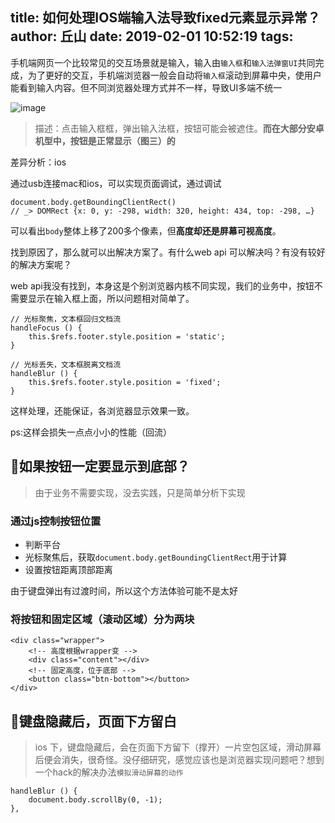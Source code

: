 title: 如何处理IOS端输入法导致fixed元素显示异常？
author: 丘山
date: 2019-02-01 10:52:19
tags:
---
手机端网页一个比较常见的交互场景就是输入，输入由`输入框`和`输入法弹窗UI`共同完成，为了更好的交互，手机端浏览器一般会自动将`输入框`滚动到屏幕中央，使用户能看到输入内容。但不同浏览器处理方式并不一样，导致UI多端不统一

![image](https://user-images.githubusercontent.com/10740017/50135310-aff37f80-02ce-11e9-8fe3-8429ba97f1b7.png)

<!-- more -->

> 描述：点击输入框框，弹出输入法框，按钮可能会被遮住。**而在大部分安卓机型中，按钮是正常显示（图三）的**

差异分析：ios

通过usb连接mac和ios，可以实现页面调试，通过调试

```
document.body.getBoundingClientRect()
// _> DOMRect {x: 0, y: -298, width: 320, height: 434, top: -298, …}
```

可以看出`body`整体上移了200多个像素，但**高度却还是屏幕可视高度**。

找到原因了，那么就可以出解决方案了。有什么web api 可以解决吗？有没有较好的解决方案呢？

web api我没有找到，本身这是个别浏览器内核不同实现，我们的业务中，按钮不需要显示在输入框上面，所以问题相对简单了。

```
// 光标聚焦，文本框回归文档流
handleFocus () {
    this.$refs.footer.style.position = 'static';
}

// 光标丢失，文本框脱离文档流
handleBlur () {
    this.$refs.footer.style.position = 'fixed';
}
```

这样处理，还能保证，各浏览器显示效果一致。

ps:这样会损失一点点小小的性能（回流）


## 🤔如果按钮一定要显示到底部？

> 由于业务不需要实现，没去实践，只是简单分析下实现

### 通过js控制按钮位置

- 判断平台
- 光标聚焦后，获取`document.body.getBoundingClientRect`用于计算
- 设置按钮距离顶部距离

由于键盘弹出有过渡时间，所以这个方法体验可能不是太好

### 将按钮和固定区域（滚动区域）分为两块

```
<div class="wrapper">
    <!-- 高度根据wrapper变 -->
    <div class="content"></div>
    <!-- 固定高度，位于底部 -->
    <button class="btn-bottom"></button>
</div>
```

## 🤔键盘隐藏后，页面下方留白

> ios 下，键盘隐藏后，会在页面下方留下（撑开）一片空包区域，滑动屏幕后便会消失，很奇怪。没仔细研究，感觉应该也是浏览器实现问题吧？想到一个hack的解决办法`模拟滑动屏幕的动作`

```
handleBlur () {
    document.body.scrollBy(0, -1);
},
```